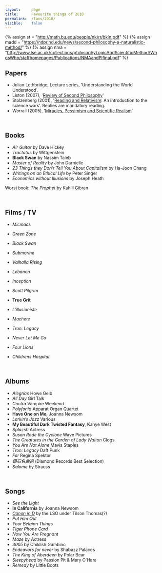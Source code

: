 ```yaml
---
layout:     page
title:      Favourite things of 2010
permalink:  /favs/2010/
visible:    false
---
```


{%	assign st = "http://math.bu.edu/people/nk/rr/bkln.pdf"		%}
{%	assign madd = "https://ndpr.nd.edu/news/second-philosophy-a-naturalistic-method/"		%}
{%	assign nma = "http://www.lse.ac.uk/collections/philosophyLogicAndScientificMethod/WhosWho/staffhomepages/Publications/NMAandPIfinal.pdf"	%}


## Papers

* Julian Lethbridge, Lecture series, 'Understanding the World Understood'.
* Liston (2007), '<a href="{{madd}}">Review of Second Philosophy</a>'
* Stolzenberg (2001), '<a href="{{st}}">Reading and Relativism</a>: An introduction to the science wars'. Replies are mandatory reading.
* Worrall (2005), ‘<a href="{{nma}}">Miracles, Pessimism and Scientific Realism</a>’ 


<br>

## Books

* _Air Guitar_ by Dave Hickey
* _Tractatus_ by Wittgenstein
* **Black Swan** by Nassim Taleb
* _Master of Reality_ by John Darnielle
* _23 Things they Don't Tell You About Capitalism_ by Ha-Joon Chang
* _Writings on an Ethical Life_ by Peter Singer
* _Economics without Illusions_ by Joseph Heath

Worst book: _The Prophet_ by Kahlil Gibran

<br>

## Films / TV

* _Micmacs_
* _Green Zone_
* _Black Swan_
* _Submarine_
* _Valhalla Rising_
* _Lebanon_
* _Inception_
* _Scott Pilgrim_
* **True Grit**
* _L'illusioniste_
* _Machete_
* _Tron: Legacy_
* _Never Let Me Go_
* _Four Lions_

* _Childrens Hospital_


<br>

## Albums

* _Alegrías_ 	Howe Gelb
* _All Day_	Girl Talk
* _Contra_	Vampire Weekend
* _Polyfonia_	Apparat Organ Quartet
* **Have One on Me**,	Joanna Newsom
* _Larkin’s Jazz_	Various
* **My Beautiful Dark Twisted Fantasy**,	Kanye West
* _Splazsh_	Actress
* _Susan Rode the Cyclone_	Wave Pictures
* _The Creatures in the Garden of Lady Walton_	Clogs
* _You Are Not Alone_ 	Mavis Staples
* _Tron: Legacy_	Daft Punk
* _Far_	Regina Spektor
* _鑽石名曲選_ (Diamond Records Best Selection)
* _Salome_ by Strauss

<br>

## Songs

* _See the Light_
* **In California** by Joanna Newsom
* _[Canon in D](https://www.youtube.com/watch?v=eakKfY5aHmY)_ by the LSO under Tilson Thomas(?)
* _Put Him Out_
* _Your Belgian Things_
* _Tiger Phone Card_
* _Now You Are Pregnant_
* _Maze_ by Actress
* _3005_ by Childish Gambino
* _Endeavors for never_ by Shabazz Palaces
* _The King of Aberdeen_ by Polar Bear
* _Sleepyhead_ by Passion Pit & Mary O'Hara
* _Remedy_ by Little Boots
